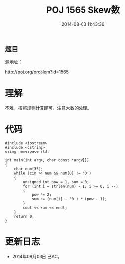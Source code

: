 ﻿---
layout: post
title: POJ 1565 Skew数
date: 2014-08-03 11:43:36
categories: Exercise
toc: true
---
## 题目
源地址：

http://poj.org/problem?id=1565

# 理解
不难，按照规则计算即可，注意大数的处理。

<!-- more -->

# 代码

```
#include <iostream>
#include <cstring>
using namespace std;

int main(int argc, char const *argv[])
{
    char num[35];
    while (cin >> num && num[0] != '0')
    {
        unsigned int pow = 1, sum = 0;
        for (int i = strlen(num) - 1; i >= 0; i --)
        {
            pow *= 2;
            sum += (num[i] - '0') * (pow - 1);
        }
        cout << sum << endl;
    }
    return 0;
}

```

# 更新日志
- 2014年08月03日 已AC。